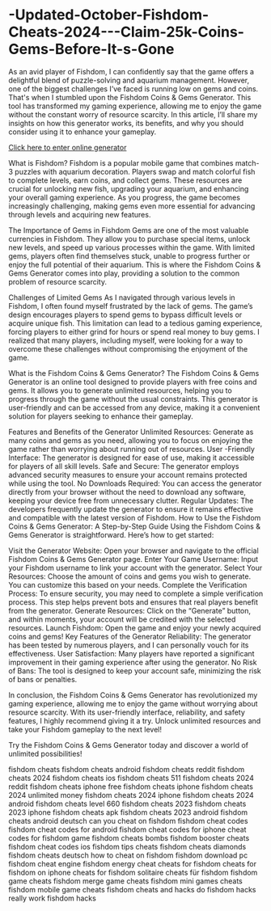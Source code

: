 # -Updated-October-Fishdom-Cheats-2024---Claim-25k-Coins-Gems-Before-It-s-Gone
As an avid player of Fishdom, I can confidently say that the game offers a delightful blend of puzzle-solving and aquarium management. However, one of the biggest challenges I’ve faced is running low on gems and coins. That's when I stumbled upon the Fishdom Coins & Gems Generator. This tool has transformed my gaming experience, allowing me to enjoy the game without the constant worry of resource scarcity. In this article, I’ll share my insights on how this generator works, its benefits, and why you should consider using it to enhance your gameplay.

<a href="https://tinyurl.com/48ujr47k">Click here to enter online generator</a>

What is Fishdom?
Fishdom is a popular mobile game that combines match-3 puzzles with aquarium decoration. Players swap and match colorful fish to complete levels, earn coins, and collect gems. These resources are crucial for unlocking new fish, upgrading your aquarium, and enhancing your overall gaming experience. As you progress, the game becomes increasingly challenging, making gems even more essential for advancing through levels and acquiring new features.

The Importance of Gems in Fishdom
Gems are one of the most valuable currencies in Fishdom. They allow you to purchase special items, unlock new levels, and speed up various processes within the game. With limited gems, players often find themselves stuck, unable to progress further or enjoy the full potential of their aquarium. This is where the Fishdom Coins & Gems Generator comes into play, providing a solution to the common problem of resource scarcity.

Challenges of Limited Gems
As I navigated through various levels in Fishdom, I often found myself frustrated by the lack of gems. The game’s design encourages players to spend gems to bypass difficult levels or acquire unique fish. This limitation can lead to a tedious gaming experience, forcing players to either grind for hours or spend real money to buy gems. I realized that many players, including myself, were looking for a way to overcome these challenges without compromising the enjoyment of the game.

What is the Fishdom Coins & Gems Generator?
The Fishdom Coins & Gems Generator is an online tool designed to provide players with free coins and gems. It allows you to generate unlimited resources, helping you to progress through the game without the usual constraints. This generator is user-friendly and can be accessed from any device, making it a convenient solution for players seeking to enhance their gameplay.

Features and Benefits of the Generator
Unlimited Resources: Generate as many coins and gems as you need, allowing you to focus on enjoying the game rather than worrying about running out of resources.
User -Friendly Interface: The generator is designed for ease of use, making it accessible for players of all skill levels.
Safe and Secure: The generator employs advanced security measures to ensure your account remains protected while using the tool.
No Downloads Required: You can access the generator directly from your browser without the need to download any software, keeping your device free from unnecessary clutter.
Regular Updates: The developers frequently update the generator to ensure it remains effective and compatible with the latest version of Fishdom.
How to Use the Fishdom Coins & Gems Generator: A Step-by-Step Guide
Using the Fishdom Coins & Gems Generator is straightforward. Here’s how to get started:

Visit the Generator Website: Open your browser and navigate to the official Fishdom Coins & Gems Generator page.
Enter Your Game Username: Input your Fishdom username to link your account with the generator.
Select Your Resources: Choose the amount of coins and gems you wish to generate. You can customize this based on your needs.
Complete the Verification Process: To ensure security, you may need to complete a simple verification process. This step helps prevent bots and ensures that real players benefit from the generator.
Generate Resources: Click on the “Generate” button, and within moments, your account will be credited with the selected resources.
Launch Fishdom: Open the game and enjoy your newly acquired coins and gems!
Key Features of the Generator
Reliability: The generator has been tested by numerous players, and I can personally vouch for its effectiveness.
User Satisfaction: Many players have reported a significant improvement in their gaming experience after using the generator.
No Risk of Bans: The tool is designed to keep your account safe, minimizing the risk of bans or penalties.

In conclusion, the Fishdom Coins & Gems Generator has revolutionized my gaming experience, allowing me to enjoy the game without worrying about resource scarcity. With its user-friendly interface, reliability, and safety features, I highly recommend giving it a try. Unlock unlimited resources and take your Fishdom gameplay to the next level!

Try the Fishdom Coins & Gems Generator today and discover a world of unlimited possibilities!

fishdom cheats
fishdom cheats android
fishdom cheats reddit
fishdom cheats 2024
fishdom cheats ios
fishdom cheats 511
fishdom cheats 2024 reddit
fishdom cheats iphone free
fishdom cheats iphone
fishdom cheats 2024 unlimited money
fishdom cheats 2024 iphone
fishdom cheats 2024 android
fishdom cheats level 660
fishdom cheats 2023
fishdom cheats 2023 iphone
fishdom cheats apk
fishdom cheats 2023 android
fishdom cheats android deutsch
can you cheat on fishdom
fishdom cheat codes
fishdom cheat codes for android
fishdom cheat codes for iphone
cheat codes for fishdom game
fishdom cheats bombs
fishdom booster cheats
fishdom cheat codes ios
fishdom tips cheats
fishdom cheats diamonds
fishdom cheats deutsch
how to cheat on fishdom
fishdom download pc
fishdom cheat engine
fishdom energy cheat
cheats for fishdom
cheats for fishdom on iphone
cheats for fishdom solitaire
cheats für fishdom
fishdom game cheats
fishdom merge game cheats
fishdom mini games cheats
fishdom mobile game cheats
fishdom cheats and hacks
do fishdom hacks really work
fishdom hacks
